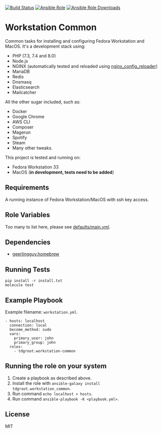 [![Build Status](https://travis-ci.org/tdgroot/ansible-workstation-common.svg?branch=master)](https://travis-ci.org/tdgroot/ansible-workstation-common)
[![Ansible Role](https://img.shields.io/ansible/role/23891.svg)](https://galaxy.ansible.com/tdgroot/workstation-common/)
[![Ansible Role Downloads](https://img.shields.io/ansible/role/d/23891.svg)](https://galaxy.ansible.com/tdgroot/workstation-common/)


Workstation Common
=================================

Common tasks for installing and configuring Fedora Workstation and MacOS. It's a development stack using:
- PHP (7.3, 7.4 and 8.0)
- Node.js
- NGINX (automatically tested and reloaded using [nginx_config_reloader](https://github.com/ByteInternet/nginx_config_reloader))
- MariaDB
- Redis
- Dnsmasq
- Elasticsearch
- Mailcatcher

All the other sugar included, such as:
- Docker
- Google Chrome
- AWS CLI
- Composer
- Magerun
- Spotify
- Steam
- Many other tweaks.

This project is tested and running on:
- Fedora Workstation 33
- MacOS (**in development, tests need to be added**)

Requirements
------------

A running instance of Fedora Workstation/MacOS with ssh key access.

Role Variables
--------------

Too many to list here, please see [defaults/main.yml](https://github.com/tdgroot/ansible-workstation-common/blob/master/defaults/main.yml).

Dependencies
------------

- [geerlingguy.homebrew](https://galaxy.ansible.com/geerlingguy/homebrew/)

Running Tests
-------------

``` shell
pip install -r install.txt
molecule test
```

Example Playbook
----------------

Example filename: `workstation.yml`.

    - hosts: localhost
      connection: local
      become_method: sudo
      vars:
        primary_user: john
        primary_group: john
      roles:
        - tdgroot.workstation-common

Running the role on your system
-------------------------------

1. Create a playbook as described above.
2. Install the role with `ansible-galaxy install tdgroot.workstation_common`.
3. Run command `echo localhost > hosts`.
4. Run command `ansible-playbook -K <playbook.yml>`.

License
-------

MIT
